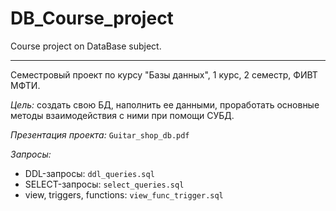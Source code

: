 # DB_Course_project
Course project on DataBase subject.

---

Семестровый проект по курсу "Базы данных", 1 курс, 2 семестр, ФИВТ МФТИ.

*Цель:* создать свою БД, наполнить ее данными, проработать основные методы взаимодействия с ними при помощи СУБД.

*Презентация проекта:* `Guitar_shop_db.pdf`

*Запросы:*
* DDL-запросы: `ddl_queries.sql`
* SELECT-запросы: `select_queries.sql`
* view, triggers, functions: `view_func_trigger.sql`
